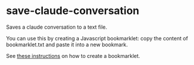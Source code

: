 # save-claude-conversation
Saves a claude conversation to a text file.

You can use this by creating a Javascript bookmarklet: copy the content of bookmarklet.txt and paste it into a new bookmark.

See [these instructions](https://gist.github.com/caseywatts/c0cec1f89ccdb8b469b1) on how to create a bookmarklet.
